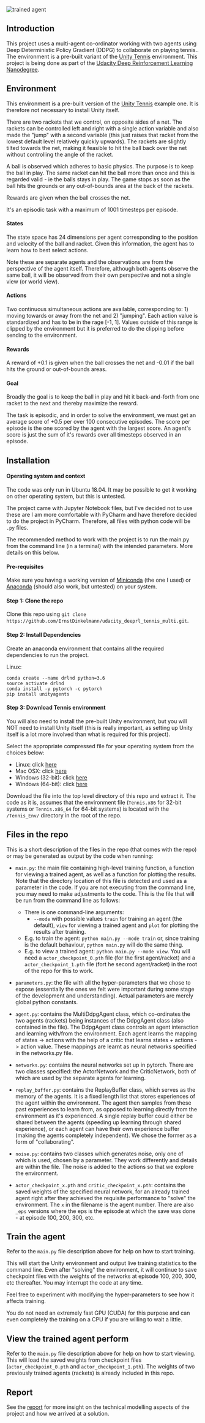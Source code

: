 ![trained agent](trained_agent.gif)



## Introduction
This project uses a multi-agent co-ordinator working with two agents using Deep Deterministic Policy Gradient (DDPG) to collaborate on playing tennis.. The environment is a pre-built variant of the [Unity Tennis](https://github.com/Unity-Technologies/ml-agents/blob/master/docs/Learning-Environment-Examples.md#tennis) environment. This project is being done as part of the [Udacity Deep Reinforcement Learning Nanodegree](https://www.udacity.com/course/deep-reinforcement-learning-nanodegree--nd893).



## Environment
This environment is a pre-built version of the [Unity Tennis](https://github.com/Unity-Technologies/ml-agents/blob/master/docs/Learning-Environment-Examples.md#tennis) example one. It is therefore not necessary to install Unity itself.

There are two rackets that we control, on opposite sides of a net. The rackets can be controlled left and right with a single action variable and also made the "jump" with a second variable (this just raises that racket from the lowest default level relatively quickly upwards). The rackets are slightly tilted towards the net, making it feasible to hit the ball back over the net without controlling the angle of the racket.

A ball is observed which adheres to basic physics. The purpose is to keep the ball in play. The same racket can hit the ball more than once and this is regarded valid - ie the balls stays in play. The game stops as soon as the ball hits the grounds or any out-of-bounds area at the back of the rackets.

Rewards are given when the ball crosses the net.

It's an episodic task with a maximum of 1001 timesteps per episode.

#### States
The state space has 24 dimensions per agent corresponding to the position and velocity of the ball and racket. Given this information, the agent has to learn how to best select actions.

Note these are separate agents and the observations are from the perspective of the agent itself. Therefore, although both agents observe the same ball, it will be observed from their own perspective and not a single view (or world view).

#### Actions
Two continuous simultaneous actions are available, corresponding to: 1) moving towards or away from the net and 2) "jumping". Each action value is standardized and has to be in the rage [-1, 1]. Values outside of this range is clipped by the environment but it is preferred to do the clipping before sending to the environment.

#### Rewards
A reward of +0.1 is given when the ball crosses the net and -0.01 if the ball hits the ground or out-of-bounds areas.

#### Goal
Broadly the goal is to keep the ball in play and hit it back-and-forth from one racket to the next and thereby maximize the reward.

The task is episodic, and in order to solve the environment, we must get an average score of +0.5 per over 100 consecutive episodes. The score per episode is the one scored by the agent with the largest score. An agent's score is just the sum of it's rewards over all timesteps observed in an episode. 



## Installation

#### Operating system and context
The code was only run in Ubuntu 18.04. It may be possible to get it working on other operating system, but this is untested.

The project came with Jupyter Notebook files, but I've decided not to use these are I am more comfortable with PyCharm and have therefore decided to do the project in PyCharm. Therefore, all files with python code will be `.py` files.

The recommended method to work with the project is to run the main.py from the command line (in a terminal) with the intended parameters. More details on this below.

#### Pre-requisites
Make sure you having a working version of [Miniconda](https://conda.io/miniconda.html) (the one I used) or [Anaconda](https://www.anaconda.com/download/) (should also work, but untested) on your system.

#### Step 1: Clone the repo
Clone this repo using `git clone https://github.com/ErnstDinkelmann/udacity_deeprl_tennis_multi.git`.

#### Step 2: Install Dependencies
Create an anaconda environment that contains all the required dependencies to run the project.

Linux:
```
conda create --name drlnd python=3.6
source activate drlnd
conda install -y pytorch -c pytorch
pip install unityagents
```

#### Step 3: Download Tennis environment
You will also need to install the pre-built Unity environment, but you will NOT need to install Unity itself (this is really important, as setting up Unity itself is a lot more involved than what is required for this project).

Select the appropriate compressed file for your operating system from the choices below:

- Linux: click [here](https://s3-us-west-1.amazonaws.com/udacity-drlnd/P3/Tennis/Tennis_Linux.zip)
- Mac OSX: click [here](https://s3-us-west-1.amazonaws.com/udacity-drlnd/P3/Tennis/Tennis.app.zip)
- Windows (32-bit): click [here](https://s3-us-west-1.amazonaws.com/udacity-drlnd/P3/Tennis/Tennis_Windows_x86.zip)
- Windows (64-bit): click [here](https://s3-us-west-1.amazonaws.com/udacity-drlnd/P3/Tennis/Tennis_Windows_x86_64.zip)

Download the file into the top level directory of this repo and extract it. The code as it is, assumes that the environment file (`Tennis.x86` for 32-bit systems or `Tennis.x86_64` for 64-bit systems) is located with the `/Tennis_Env/` directory in the root of the repo.



## Files in the repo
This is a short description of the files in the repo (that comes with the repo) or may be generated as output by the code when running:

* `main.py`: the main file containing high-level training function, a function for viewing a trained agent, as well as a function for plotting the results. Note that the directory location of this file is detected and used as a parameter in the code. If you are not executing from the command line, you may need to make adjustments to the code. This is the file that will be run from the command line as follows:

    * There is one command-line arguments:
        * `--mode` with possible values `train` for training an agent (the default), `view` for viewing a trained agent and `plot` for plotting the results after training.
    * E.g. to train the agent: `python main.py --mode train` or, since training is the default behaviour, `python main.py` will do the same thing.
    * E.g. to view a trained agent: `python main.py --mode view`. You will need a `actor_checkpoint_0.pth` file (for the first agent/racket) and a `actor_checkpoint_1.pth` file (fort he second agent/racket) in the root of the repo for this to work.

* `parameters.py`: the file with all the hyper-parameters that we chose to expose (essentially the ones we felt were important during some stage of the development and understanding). Actual parameters are merely global python constants.

* `agent.py`: contains the MultiDdpgAgent class, which co-ordinates the two agents (rackets) being instances of the DdpgAgent class (also contained in the file). The DdpgAgent class controls an agent interaction and learning with/from the environment. Each agent learns the mapping of states -> actions with the help of a critic that learns states + actions -> action value. These mappings are learnt as neural networks specified in the networks.py file.

* `networks.py`: contains the neural networks set up in pytorch. There are two classes specified: the ActorNetwork and the CriticNetwork, both of which are used by the separate agents for learning.

* `replay_buffer.py`: contains the ReplayBuffer class, which serves as the memory of the agents. It is a fixed length list that stores experiences of the agent within the environment. The agent then samples from these past experiences to learn from, as opposed to learning directly from the environment as it's experienced. A single replay buffer could either be shared between the agents (speeding up learning through shared experience), or each agent can have their own experience buffer (making the agents completely independent). We chose the former as a form of "collaborating".

* `noise.py`: contains two classes which generates noise, only one of which is used, chosen by a parameter. They work differently and details are within the file. The noise is added to the actions so that we explore the environment.

* `actor_checkpoint_x.pth` and `critic_checkpoint_x.pth`: contains the saved weights of the specified neural network, for an already trained agent right after they achieved the requisite performance to "solve" the environment. The `x` in the filename is the agent number. There are also `_eps` versions where the eps is the episode at which the save was done - at episode 100, 200, 300, etc.



## Train the agent
Refer to the `main.py` file description above for help on how to start training.

This will start the Unity environment and output live training statistics to the command line. Even after "solving" the environment, it will continue to save checkpoint files with the weights of the networks at episode 100, 200, 300, etc thereafter. You may interrupt the code at any time.

Feel free to experiment with modifying the hyper-parameters to see how it affects training.

You do not need an extremely fast GPU (CUDA) for this purpose and can even completely the training on a CPU if you are willing to wait a little.


## View the trained agent perform
Refer to the `main.py` file description above for help on how to start viewing.
This will load the saved weights from checkpoint files (`actor_checkpoint_0.pth` and `actor_checkpoint_1.pth`).  The weights of two previously trained agents (rackets) is already included in this repo.



## Report
See the [report](Report.md) for more insight on the technical modelling aspects of the project and how we arrived at a solution.
